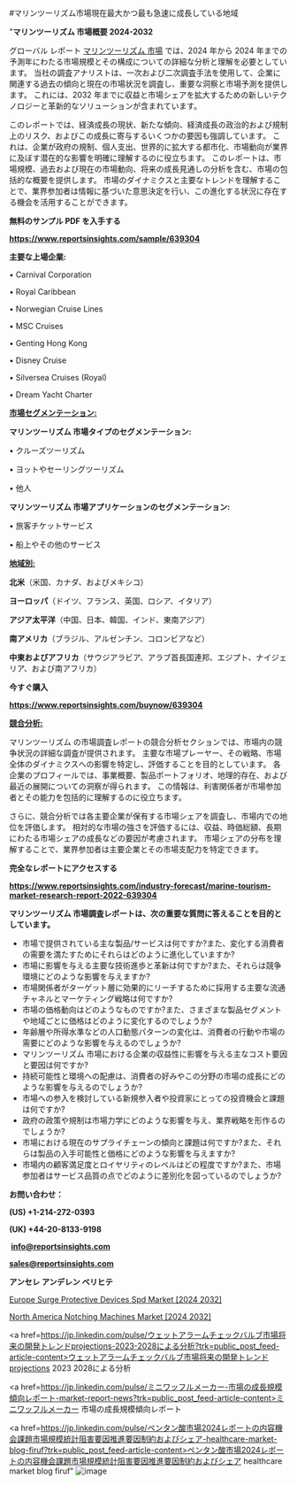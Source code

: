 #マリンツーリズム市場現在最大かつ最も急速に成長している地域

"<strong>マリンツーリズム 市場概要 2024-2032</strong>

グローバル レポート <a href=https://www.reportsinsights.com/sample/639304>マリンツーリズム 市場</a> では、2024 年から 2024 年までの予測年にわたる市場規模とその構成についての詳細な分析と理解を必要としています。 当社の調査アナリストは、一次および二次調査手法を使用して、企業に関連する過去の傾向と現在の市場状況を調査し、重要な洞察と市場予測を提供します。 これには、2032 年までに収益と市場シェアを拡大​​するための新しいテクノロジーと革新的なソリューションが含まれています。

このレポートでは、経済成長の現状、新たな傾向、経済成長の政治的および規制上のリスク、およびこの成長に寄与するいくつかの要因も強調しています。 これは、企業が政府の規制、個人支出、世界的に拡大する都市化、市場動向が業界に及ぼす潜在的な影響を明確に理解するのに役立ちます。 このレポートは、市場規模、過去および現在の市場動向、将来の成長見通しの分析を含む、市場の包括的な概要を提供します。 市場のダイナミクスと主要なトレンドを理解することで、業界参加者は情報に基づいた意思決定を行い、この進化する状況に存在する機会を活用することができます。

<strong><b>無料のサンプル PDF を入手する</b></strong>

<a href=https://www.reportsinsights.com/sample/639304><strong><u>https://www.reportsinsights.com/sample/639304</u></strong></a>

<strong>主要な上場企業:</strong>

• Carnival Corporation

• Royal Caribbean

• Norwegian Cruise Lines

• MSC Cruises

• Genting Hong Kong

• Disney Cruise

• Silversea Cruises (Royal)

• Dream Yacht Charter

<strong><u>市場セグメンテーション</u></strong><strong><u>:</u></strong>

<strong>マリンツーリズム 市場タイプのセグメンテーション:</strong>

• クルーズツーリズム

• ヨットやセーリングツーリズム

• 他人

<strong>マリンツーリズム 市場アプリケーションのセグメンテーション:</strong>

• 旅客チケットサービス

• 船上やその他のサービス

<strong><u>地域別</u></strong><strong><u>:</u></strong>

<strong>北米</strong>（米国、カナダ、およびメキシコ）

<strong>ヨーロッパ</strong>（ドイツ、フランス、英国、ロシア、イタリア）

<strong>アジア太平洋</strong>（中国、日本、韓国、インド、東南アジア）

<strong>南アメリカ</strong>（ブラジル、アルゼンチン、コロンビアなど）

<strong>中東およびアフリカ</strong>（サウジアラビア、アラブ首長国連邦、エジプト、ナイジェリア、および南アフリカ）

<strong>今すぐ購入</strong>

<a href=https://www.reportsinsights.com/buynow/639304><strong><u>https://www.reportsinsights.com/buynow/639304</u></strong></a>

<strong><u>競合分析:</u></strong>

マリンツーリズム の市場調査レポートの競合分析セクションでは、市場内の競争状況の詳細な調査が提供されます。 主要な市場プレーヤー、その戦略、市場全体のダイナミクスへの影響を特定し、評価することを目的としています。 各企業のプロフィールでは、事業概要、製品ポートフォリオ、地理的存在、および最近の展開についての洞察が得られます。 この情報は、利害関係者が市場参加者とその能力を包括的に理解するのに役立ちます。

さらに、競合分析では各主要企業が保有する市場シェアを調査し、市場内での地位を評価します。 相対的な市場の強さを評価するには、収益、時価総額、長期にわたる市場シェアの成長などの要因が考慮されます。 市場シェアの分布を理解することで、業界参加者は主要企業とその市場支配力を特定できます。

<strong>完全なレポートにアクセスする</strong>

<a href=https://www.reportsinsights.com/industry-forecast/marine-tourism-market-research-report-2022-639304><strong><u><b>https://www.reportsinsights.com/industry-forecast/marine-tourism-market-research-report-2022-639304</b></u></strong></a>

<strong><b>マリンツーリズム 市場調査レポートは、次の重要な質問に答えることを目的としています。</b></strong>
<ul>
  <li>市場で提供されている主な製品/サービスは何ですか?また、変化する消費者の需要を満たすためにそれらはどのように進化していますか?</li>
  <li>市場に影響を与える主要な技術進歩と革新は何ですか?また、それらは競争環境にどのような影響を与えますか?</li>
  <li>市場関係者がターゲット層に効果的にリーチするために採用する主要な流通チャネルとマーケティング戦略は何ですか?</li>
  <li>市場の価格動向はどのようなものですか?また、さまざまな製品セグメントや地域ごとに価格はどのように変化するのでしょうか?</li>
  <li>年齢層や所得水準などの人口動態パターンの変化は、消費者の行動や市場の需要にどのような影響を与えるのでしょうか?</li>
  <li>マリンツーリズム 市場における企業の収益性に影響を与える主なコスト要因と要因は何ですか?</li>
  <li>持続可能性と環境への配慮は、消費者の好みやこの分野の市場の成長にどのような影響を与えるのでしょうか?</li>
  <li>市場への参入を検討している新規参入者や投資家にとっての投資機会と課題は何ですか?</li>
  <li>政府の政策や規制は市場力学にどのような影響を与え、業界戦略を形作るのでしょうか?</li>
  <li>市場における現在のサプライチェーンの傾向と課題は何ですか?また、それらは製品の入手可能性と価格にどのような影響を与えますか?</li>
  <li>市場内の顧客満足度とロイヤリティのレベルはどの程度ですか?また、市場参加者はサービス品質の点でどのように差別化を図っているのでしょうか?</li>
</ul>
<strong>お問い合わせ：</strong>

<strong>(US) +1-214-272-0393</strong>

<strong>(UK) +44-20-8133-9198</strong>

<strong> </strong><a href=info@reportsinsights.com><strong><u>info@reportsinsights.com</u></strong></a>

<a href=sales@reportsinsights.com><strong><u>sales@reportsinsights.com</u></strong></a>

<strong>アンセレ アンデレン ベリヒテ</strong>

<a href=https://www.linkedin.com/pulse/europe-surge-protective-devices-spd-markets-2024-business-s3cse/>Europe Surge Protective Devices Spd Market [2024 2032]</a>

<a href=https://www.linkedin.com/pulse/north-america-notching-machines-market-2024-w6krf/>North America Notching Machines Market [2024 2032]</a>

<a href=https://jp.linkedin.com/pulse/ウェットアラームチェックバルブ市場将来の開発トレンドprojections-2023-2028による分析?trk=public_post_feed-article-content>ウェットアラームチェックバルブ市場将来の開発トレンドprojections 2023 2028による分析</a>

<a href=https://jp.linkedin.com/pulse/ミニワッフルメーカー-市場の成長規模傾向レポート-market-report-news?trk=public_post_feed-article-content>ミニワッフルメーカー 市場の成長規模傾向レポート</a>

<a href=https://jp.linkedin.com/pulse/ペンタン酸市場2024レポートの内容機会課題市場規模統計阻害要因推進要因制約およびシェア-healthcare-market-blog-firuf?trk=public_post_feed-article-content>ペンタン酸市場2024レポートの内容機会課題市場規模統計阻害要因推進要因制約およびシェア healthcare market blog firuf</a>"
![image](https://github.com/ahaan12367/RIMarket24/assets/158471582/b135b3fe-4c5f-4ae4-81fb-05be6ab43948)

